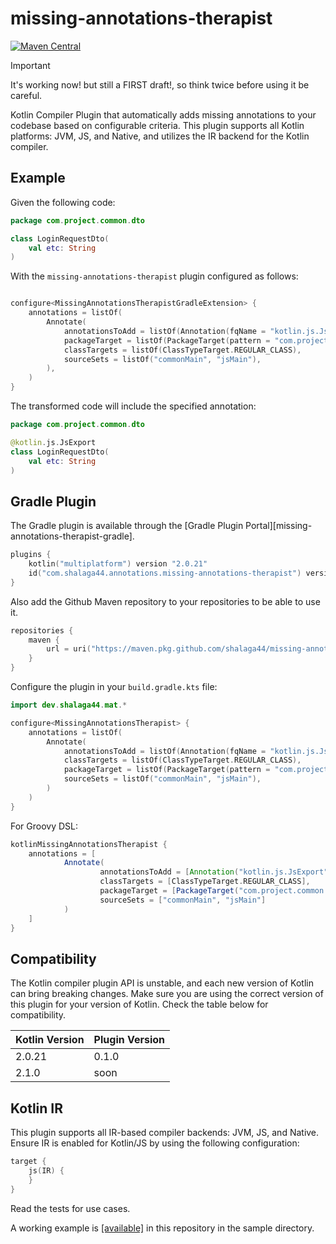 # missing-annotations-therapist

[![Maven Central](https://maven-badges.herokuapp.com/maven-central/com.shalaga44.annotations/missing-annotations-therapist-plugin/badge.svg)](https://maven-badges.herokuapp.com/maven-central/com.shalaga44.annotations/missing-annotations-therapist-plugin)


> [!IMPORTANT]
> It's working now! but still a FIRST draft!,
> so think twice before using it be careful.


Kotlin Compiler Plugin that automatically adds missing annotations to your codebase based on configurable criteria. This
plugin supports all Kotlin platforms: JVM, JS, and Native, and utilizes the IR backend for the Kotlin compiler.

## Example

Given the following code:

```kotlin
package com.project.common.dto

class LoginRequestDto(
    val etc: String
)
```

With the `missing-annotations-therapist` plugin configured as follows:

```kotlin

configure<MissingAnnotationsTherapistGradleExtension> {
    annotations = listOf(
        Annotate(
            annotationsToAdd = listOf(Annotation(fqName = "kotlin.js.JsExport")),
            packageTarget = listOf(PackageTarget(pattern = "com.project.common.dto")),
            classTargets = listOf(ClassTypeTarget.REGULAR_CLASS),
            sourceSets = listOf("commonMain", "jsMain"),
        ),
    )
}
```

The transformed code will include the specified annotation:

```kotlin
package com.project.common.dto

@kotlin.js.JsExport
class LoginRequestDto(
    val etc: String
)
```

## Gradle Plugin

The Gradle plugin is available through the [Gradle Plugin Portal][missing-annotations-therapist-gradle].

```kotlin
plugins {
    kotlin("multiplatform") version "2.0.21"
    id("com.shalaga44.annotations.missing-annotations-therapist") version "0.0.1"
}
```
Also add the Github Maven repository to your repositories to be able to use it.

```kotlin
repositories {
    maven {
        url = uri("https://maven.pkg.github.com/shalaga44/missing-annotations-therapist")
    }
}
```


Configure the plugin in your `build.gradle.kts` file:

```kotlin
import dev.shalaga44.mat.*

configure<MissingAnnotationsTherapist> {
    annotations = listOf(
        Annotate(
            annotationsToAdd = listOf(Annotation(fqName = "kotlin.js.JsExport")),
            classTargets = listOf(ClassTypeTarget.REGULAR_CLASS),
            packageTarget = listOf(PackageTarget(pattern = "com.project.common.dto")),
            sourceSets = listOf("commonMain", "jsMain"),
        )
    )
}
```

For Groovy DSL:

```groovy
kotlinMissingAnnotationsTherapist {
    annotations = [
            Annotate(
                    annotationsToAdd = [Annotation("kotlin.js.JsExport")],
                    classTargets = [ClassTypeTarget.REGULAR_CLASS],
                    packageTarget = [PackageTarget("com.project.common.dto")],
                    sourceSets = ["commonMain", "jsMain"]
            )
    ]
}
```

## Compatibility

The Kotlin compiler plugin API is unstable, and each new version of Kotlin can bring breaking changes. Make sure you are
using the correct version of this plugin for your version of Kotlin. Check the table below for compatibility.

| Kotlin Version | Plugin Version |
|----------------|----------------|
| 2.0.21         | 0.1.0          |
| 2.1.0          | soon           |

## Kotlin IR

This plugin supports all IR-based compiler backends: JVM, JS, and Native. Ensure IR is enabled for Kotlin/JS by using
the following configuration:

```kotlin
target {
    js(IR) {
    }
}
```

Read the tests for use cases.

A working example is [[available]](https://github.com/shalaga44/missing-annotations-therapist/tree/main/sample) in this repository in the
sample directory.

